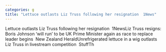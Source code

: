 ```yaml
---
categories: g
title: "Lettuce outlasts Liz Truss following her resignation  1News"
---
```

Lettuce outlasts Liz Truss following her resignation&nbsp;&nbsp;1NewsLiz Truss resigns: Boris Johnson ‘will run’ to be UK Prime Minister again as race to replace leader begins&nbsp;&nbsp;New Zealand HeraldUnrefrigerated lettuce in a wig outlasts Liz Truss in livestream competition&nbsp;&nbsp;StuffTh
